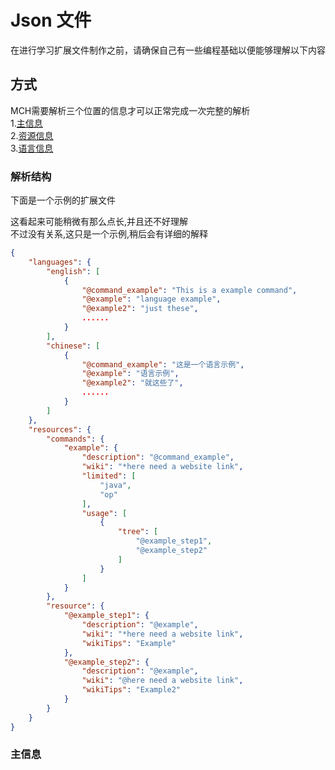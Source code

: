 # Json 文件

在进行学习扩展文件制作之前，请确保自己有一些编程基础以便能够理解以下内容

## 方式

MCH需要解析三个位置的信息才可以正常完成一次完整的解析<br>
1.<a href="">主信息</a><br>
2.<a href="">资源信息</a><br>
3.<a href="">语言信息</a><br>

### 解析结构

下面是一个示例的扩展文件<br>

这看起来可能稍微有那么点长,并且还不好理解<br>
不过没有关系,这只是一个示例,稍后会有详细的解释

```json
{
    "languages": {
        "english": [
            {
                "@command_example": "This is a example command",
                "@example": "language example",
                "@example2": "just these",
                ......
            }
        ],
        "chinese": [
            {
                "@command_example": "这是一个语言示例",
                "@example": "语言示例",
                "@example2": "就这些了",
                ......
            }
        ]
    },
    "resources": {
        "commands": {
            "example": {
                "description": "@command_example",
                "wiki": "*here need a website link",
                "limited": [
                    "java",
                    "op"
                ],
                "usage": [
                    {
                        "tree": [
                            "@example_step1",
                            "@example_step2"
                        ]
                    }
                ]
            }
        },
        "resource": {
            "@example_step1": {
                "description": "@example",
                "wiki": "*here need a website link",
                "wikiTips": "Example"
            },
            "@example_step2": {
                "description": "@example",
                "wiki": "@here need a website link",
                "wikiTips": "Example2"
            }
        }
    }
}
```

### 主信息
